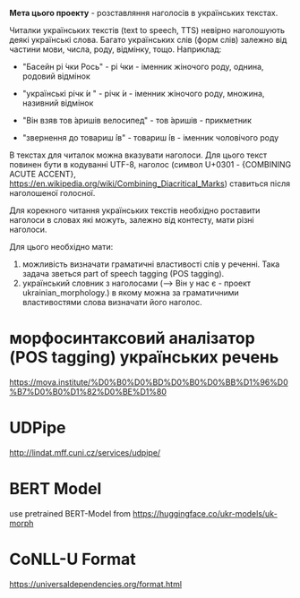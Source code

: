 **Мета цього проекту** - розставляння наголосів в українських текстах.

Читалки українських текстів (text to speech, TTS) невірно наголошують деякі українські слова.
Багато українських слів (форм слів) залежно від частини мови, числа, роду, відмінку, тощо.
Наприклад:
  - "Басейн рі ́чки Рось" - рі ́чки - іменник жіночого роду, однина, родовий відмінок
  - "українські річк ́и " - річк ́и - іменник жіночого роду, множина, називний відмінок

  - "Він взяв тов ́аришів велосипед" - тов ́аришів - прикметник
  - "звернення до товариш ́ів" - товариш ́ів - іменник чоловічого роду

В текстах для читалок можна вказувати наголоси. 
Для цього текст повинен бути в кодуванні UTF-8, наголос (символ U+0301 - {COMBINING ACUTE ACCENT}, https://en.wikipedia.org/wiki/Combining_Diacritical_Marks) 
ставиться після наголошеної голосної.

Для корекного читання українських текстів необхідно роставити наголоси в словах які можуть, залежно від контесту, 
мати різні наголоси.

Для цього необхідно мати:
 1. можливість визначати граматичні властивості слів у реченні. Така задача зветься part of speech tagging (POS tagging).
 2. український словник з наголосами (--> Він у нас є - проект ukrainian_morphology.)
    в якому можна за граматичними властивостями слова визначати його наголос.


# морфосинтаксовий аналізатор (POS tagging) українських речень

https://mova.institute/%D0%B0%D0%BD%D0%B0%D0%BB%D1%96%D0%B7%D0%B0%D1%82%D0%BE%D1%80

# UDPipe
http://lindat.mff.cuni.cz/services/udpipe/

# BERT Model
use pretrained BERT-Model from  https://huggingface.co/ukr-models/uk-morph

# CoNLL-U Format
https://universaldependencies.org/format.html

